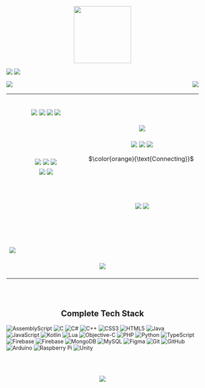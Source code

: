 <!-- GIF -->
<p align="center">
  <img src="https://github.com/TheDudeThatCode/TheDudeThatCode/blob/master/Assets/Developer.gif" width="150px"/>
</p>


<!-- Name & Title -->
<img src="https://readme-typing-svg.herokuapp.com?font=arial&weight=800&size=42&duration=1&pause=1000&color=ffffff&center=true&multiline=true&width=1000&height=60&lines=Hi,+I'm+Piyush+Kokane!" />
<img src="https://readme-typing-svg.herokuapp.com?font=arial&weight=800&size=22&duration=1&pause=1000&color=00ff00&center=true&multiline=false&width=1000&height=32&lines=~+A+Full+Stack+Developer+~" />


<!-- Follow & Views -->
<a href="https://github.com/piyush-kokane"><img align="left" src="https://img.shields.io/github/followers/piyush-kokane?label=follow&style=social" /></a>
<img align="right" src="https://komarev.com/ghpvc/?username=piyush-kokane&label=Views&color=red&style=flat" />
<br>


<table border="0">
  <tr>
    <td align="center" width="500">
      <br>
      <!-- About Me -->
      <img src="https://readme-typing-svg.herokuapp.com?font=arial&weight=800&size=42&duration=1&pause=1000&color=F70000&center=true&multiline=true&width=500&height=70&lines=About+Me" />
      <img src="https://readme-typing-svg.herokuapp.com?font=Fira+Code&size=18&pause=1000&color=00FF00&center=true&multiline=false&width=500&height=27&lines=Welcome+to+my+GitHub!;I+❤️+coding;I+explore+cool+tech+projects;Let's+collaborate!" />
      <img src="https://readme-typing-svg.herokuapp.com?font=arial&size=18&duration=1&color=90ee90&center=true&multiline=true&repeat=false&width=500&height=27&lines=Building+the+future+one+commit+at+a+time" />
      <img src="https://readme-typing-svg.herokuapp.com?font=arial&size=17&duration=1&color=FFFFFF&center=true&multiline=true&repeat=false&width=500&height=250&lines=  I'm+passionate+Full+Stack+Developer+with+a+strong+technical;  background+in+web+development+and+software+engineering.;  Additionally%2C%E2%80%8E++%E2%80%8E+I+%E2%80%8E+have%E2%80%8E++hands-on+%E2%80%8E+experience+%E2%80%8E+%E2%80%8E+with+%E2%80%8E++hardware;  systems%2C+%E2%80%8E+%E2%80%8E+%E2%80%8E%E2%80%8E++including+%E2%80%8E%E2%80%8E++%E2%80%8E+%E2%80%8E+microcontrollers+%E2%80%8E+%E2%80%8E%E2%80%8E++%E2%80%8E%E2%80%8E+and+%E2%80%8E+%E2%80%8E+%E2%80%8E++%E2%80%8E+processors;  With+my+expertise+in+%E2%80%8E+MERN+STACK%2C+%E2%80%8E+App+development%2C+%E2%80%8EAI%2C;  ML%2C+Game+development%2C+I++%E2%80%8Eenjoy++turning++%E2%80%8E+%E2%80%8Ecomplex++%E2%80%8E%E2%80%8E+%E2%80%8Eproblems;  into+simple%2C+beautiful%2C+and+intuitive+solutions.;  +;  I'm+always+eager+to+learn+new+skills+and+collaborate;  on+exciting+projects."
      />
      <br><br>
    </td>
    <td align="center" width="500">
      <br><br><br><br>
      <img src="https://readme-typing-svg.herokuapp.com?font=arial&weight=100&size=17&duration=1&color=FFFFFF&vCenter=true&multiline=true&repeat=false&width=500&height=220&lines=
        %E2%80%A2+%F0%9F%94%AD+I%E2%80%99m+currently+working+on+MERN+Stack;
        %E2%80%A2+%F0%9F%8C%B1+I%E2%80%99m+currently+learning+Android+Studio;
        %E2%80%A2+%F0%9F%8C%B1+I%E2%80%99m+currently+studying+at+MIT-WPU;
        %E2%80%A2+%F0%9F%91%AF+I%E2%80%99m+looking+to+collaborate+on+cool+projects;
        %E2%80%A2+%F0%9F%A4%94+I%E2%80%99m+looking+for+help+with+Android+Studio+(Kotlin);
        %E2%80%A2+%F0%9F%91%BD+Ask+me+about+do+Alien's+exist;
        %E2%80%8E%E2%80%A2+%F0%9F%93%AB+How+to+reach+me%3A+pjkokane21%40gmail.com;
        %E2%80%A2+%F0%9F%98%84+Fun+fact%3A+I+started+programming+from+age+of+12;
        %E2%80%A2+%E2%9A%A1+Fun+fact%3A+Before+that+i+was+into+hardware"
      />
    </td>
  </tr>
  <tr>
    <td>
    </td>
    <td align="center">
      <br>
      <!-- Tech Stack -->
      <img src="https://readme-typing-svg.herokuapp.com?font=arial&weight=800&size=42&duration=1&pause=1000&color=F70000&center=true&multiline=true&width=500&height=70&lines=Tech+Stack" />
      <img src="https://readme-typing-svg.herokuapp.com?font=arial&size=18&duration=1&color=fb8c00&center=true&multiline=true&repeat=false&width=500&height=27&lines=Building+digital+solutions+from+code+to+circuit" />
      <img src="https://readme-typing-svg.herokuapp.com?font=arial&size=17&duration=1&color=FFFFFF&center=true&multiline=true&repeat=false&width=500&height=150&lines=  Expertise+spanning+from+%E2%80%8E+full-stack+%E2%80%8E+web+%E2%80%8E+development+using;  MERN+stack+%E2%80%8E+to+%E2%80%8E+mobile+app+development%2C%E2%80%8E++AI%2FML%2C%E2%80%8E++and+%E2%80%8E%E2%80%8E+game;  development.+My+technical+proficiency+extends+to+%E2%80%8E+hardware%2C;  where+I+work+with+microcontrollers+and+processors%2C+enabling;  seamless+integration+of+software+and+hardware+solutions." />
      <br>
    </td>
  </tr>
  <tr>
    <td align="center">
      <br>
      <!-- Social -->
      <img src="https://readme-typing-svg.herokuapp.com?font=arial&weight=800&size=42&duration=1&pause=1000&color=F70000&center=true&multiline=true&width=500&height=70&lines=Social" />
      <img src="https://readme-typing-svg.herokuapp.com?font=arial&size=18&duration=1&color=fb8c00&center=true&multiline=true&repeat=false&width=500&height=27&lines=Connecting+is+Fun+—+isn’t+it?" />
      <img src="https://readme-typing-svg.herokuapp.com?font=arial&size=17&duration=1&color=FFFFFF&center=true&multiline=true&repeat=false&width=500&height=150&lines=  Welcome+to+my+little+corner+of+the+internet.;  Mostly+sharing+bits+of+my+life%2C+techy+stuff+I%E2%80%99m+working+on%2C;  and+the+occasional+food+cravings.;  Half+caffeine%2C+half+code%2C+and+always+up+for+a+good;  meme.+Let%E2%80%99s+keep+it+chill+and+real!" />
      <br>
    </td>
    <td>
      $\color{orange}{\text{Connecting}}$
    </td>
  </tr>
  <tr>
    <td align="center">
      <!-- My Stats -->
      <img src="https://github-readme-stats.vercel.app/api?username=piyush-kokane&show_icons=true&theme=dark&hide_border=true&bg_color=00000000&title_color=fb8c00&text_color=ffffdd&icon_color=90EE90&include_all_commits=true&count_private=false" />  
      <!-- Most Used Language -->
      <img src="https://github-readme-stats.vercel.app/api/top-langs/?username=piyush-kokane&theme=dark&bg_color=00000000&title_color=FFA500&text_color=ffffff&hide_border=true&include_all_commits=true&count_private=false&layout=compact&card_width=470" />  
      <br><br><br><br><br><br><br><br><br><br>
    </td>
    <td align="center">
      <!-- My Streak -->
      <img src="https://github-readme-streak-stats.herokuapp.com/?user=piyush-kokane&theme=dark&background=00000000&title_color=FFA500&text_color=a8fdf6&icon_color=90EE90&hide_border=true" /> 
      <!-- My Wakatime -->
      <img src="https://github-readme-stats.vercel.app/api/wakatime?username=ffflabs&theme=dark&hide_border=true&bg_color=00000000&title_color=fb8c00&text_color=ffffff&layout=compact" /> 
    </td>
  </tr>
  <tr>
    <td colspan="2">
      <!-- Contribution Graph -->
      <img src="https://github-readme-activity-graph.vercel.app/graph?username=piyush-kokane&bg_color=00000000&hide_border=true&color=ffffff&point=cccccc&title_color=FFA500&line=FFA500&area_color=FFA500&area=true" />
    </td>
  </tr>
  <tr>
    <td align="center" colspan="2">
      <br>
      <!-- Trophies -->
      <img src="https://github-profile-trophy.vercel.app/?username=piyush-kokane&theme=radical&no-frame=true&no-bg=true&margin-w=4"/> 
      <br><br>
    </td>
  </tr>
</table>
<br><br>


<!-- Complete Tech Stack -->
<h2 align="center">Complete Tech Stack</h2>

![AssemblyScript](https://img.shields.io/badge/assembly%20script-%23000000.svg?style=for-the-badge&logo=assemblyscript&logoColor=white) ![C](https://img.shields.io/badge/c-%2300599C.svg?style=for-the-badge&logo=c&logoColor=white) ![C#](https://img.shields.io/badge/c%23-%23239120.svg?style=for-the-badge&logo=csharp&logoColor=white) ![C++](https://img.shields.io/badge/c++-%2300599C.svg?style=for-the-badge&logo=c%2B%2B&logoColor=white) ![CSS3](https://img.shields.io/badge/css3-%231572B6.svg?style=for-the-badge&logo=css3&logoColor=white) ![HTML5](https://img.shields.io/badge/html5-%23E34F26.svg?style=for-the-badge&logo=html5&logoColor=white) ![Java](https://img.shields.io/badge/java-%23ED8B00.svg?style=for-the-badge&logo=openjdk&logoColor=white) ![JavaScript](https://img.shields.io/badge/javascript-%23323330.svg?style=for-the-badge&logo=javascript&logoColor=%23F7DF1E) ![Kotlin](https://img.shields.io/badge/kotlin-%237F52FF.svg?style=for-the-badge&logo=kotlin&logoColor=white) ![Lua](https://img.shields.io/badge/lua-%232C2D72.svg?style=for-the-badge&logo=lua&logoColor=white) ![Objective-C](https://img.shields.io/badge/OBJECTIVE--C-%233A95E3.svg?style=for-the-badge&logo=apple&logoColor=white) ![PHP](https://img.shields.io/badge/php-%23777BB4.svg?style=for-the-badge&logo=php&logoColor=white) ![Python](https://img.shields.io/badge/python-3670A0?style=for-the-badge&logo=python&logoColor=ffdd54) ![TypeScript](https://img.shields.io/badge/typescript-%23007ACC.svg?style=for-the-badge&logo=typescript&logoColor=white) ![Firebase](https://img.shields.io/badge/firebase-%23039BE5.svg?style=for-the-badge&logo=firebase) ![Firebase](https://img.shields.io/badge/firebase-a08021?style=for-the-badge&logo=firebase&logoColor=ffcd34) ![MongoDB](https://img.shields.io/badge/MongoDB-%234ea94b.svg?style=for-the-badge&logo=mongodb&logoColor=white) ![MySQL](https://img.shields.io/badge/mysql-4479A1.svg?style=for-the-badge&logo=mysql&logoColor=white) ![Figma](https://img.shields.io/badge/figma-%23F24E1E.svg?style=for-the-badge&logo=figma&logoColor=white) ![Git](https://img.shields.io/badge/git-%23F05033.svg?style=for-the-badge&logo=git&logoColor=white) ![GitHub](https://img.shields.io/badge/github-%23121011.svg?style=for-the-badge&logo=github&logoColor=white) ![Arduino](https://img.shields.io/badge/-Arduino-00979D?style=for-the-badge&logo=Arduino&logoColor=white) ![Raspberry Pi](https://img.shields.io/badge/-Raspberry_Pi-C51A4A?style=for-the-badge&logo=Raspberry-Pi) ![Unity](https://img.shields.io/badge/unity-%23000000.svg?style=for-the-badge&logo=unity&logoColor=white)
<br><br><br><br>


<!-- My Daily Thoughts -->
<p align="center">
  <img src="https://quotes-github-readme.vercel.app/api?type=horizontal&border=true&theme=radical&quote=Why+do+it+by+hand+in+ten+minutes+when+you+can+automate+it+in+ten+hours?&author=My+thoughts+everyday" />
</p>
